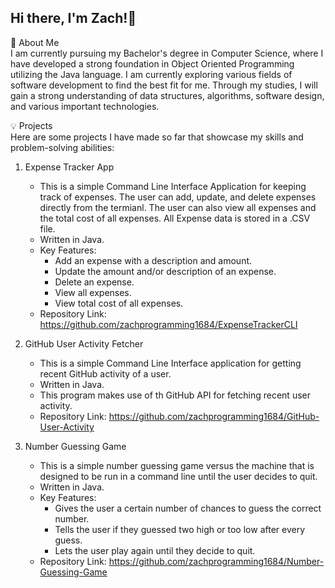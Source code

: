 ## Hi there, I'm Zach!👋

🚀 About Me  
I am currently pursuing my Bachelor's degree in Computer Science, where I have developed a strong foundation in Object Oriented Programming utilizing the Java language. I am currently exploring various fields of software development to find the best fit for me. Through my studies, I will gain a strong understanding of data structures, algorithms, software design, and various important technologies.  


💡 Projects  
Here are some projects I have made so far that showcase my skills and problem-solving abilities:  

1. Expense Tracker App
   - This is a simple Command Line Interface Application for keeping track of expenses. The user can add, update, and delete expenses directly from the termianl. The user can also view all expenses and the total cost of all expenses. All Expense data is stored in a .CSV file.
   - Written in Java.
   - Key Features:
     - Add an expense with a description and amount.
     - Update the amount and/or description of an expense.
     - Delete an expense.
     - View all expenses.
     - View total cost of all expenses.
   - Repository Link: https://github.com/zachprogramming1684/ExpenseTrackerCLI

2. GitHub User Activity Fetcher  
   - This is a simple Command Line Interface application for getting recent GitHub activity of a user.
   - Written in Java.
   - This program makes use of th GitHub API for fetching recent user activity.
   - Repository Link: https://github.com/zachprogramming1684/GitHub-User-Activity

3. Number Guessing Game
   - This is a simple number guessing game versus the machine that is designed to be run in a command line until the user decides to quit.
   - Written in Java.
   - Key Features:
     - Gives the user a certain number of chances to guess the correct number.
     - Tells the user if they guessed two high or too low after every guess.
     - Lets the user play again until they decide to quit.
   - Repository Link: https://github.com/zachprogramming1684/Number-Guessing-Game
